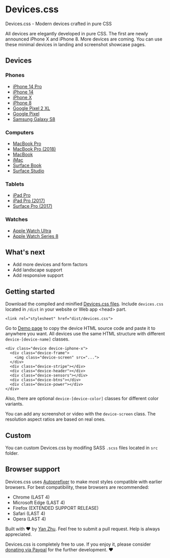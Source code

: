 # Devices.css

Devices.css - Modern devices crafted in pure CSS

All devices are elegantly developed in pure CSS. The first are newly announced iPhone X and iPhone 8. More devices are coming. You can use these minimal devices in landing and screenshot showcase pages.

## Devices

### Phones
- [iPhone 14 Pro](https://devicescss.xyz/phones.html#iphone-14-pro)
- [iPhone 14](https://devicescss.xyz/phones.html#iphone-14)
- [iPhone X](https://devicescss.xyz/phones.html#iphone-x)
- [iPhone 8](https://devicescss.xyz/phones.html#iphone-8)
- [Google Pixel 2 XL](https://devicescss.xyz/phones.html#google-pixel-2-xl)
- [Google Pixel](https://devicescss.xyz/phones.html#google-pixel)
- [Samsung Galaxy S8](https://devicescss.xyz/phones.html#galaxy-s8)
### Computers
- [MacBook Pro](https://devicescss.xyz/computers.html#macbook-pro)
- [MacBook Pro (2018)](https://devicescss.xyz/computers.html#macbook-pro-2018)
- [MacBook](https://devicescss.xyz/computers.html#macbook)
- [iMac](https://devicescss.xyz/computers.html#imac)
- [Surface Book](https://devicescss.xyz/computers.html#surface-book)
- [Surface Studio](https://devicescss.xyz/computers.html#surface-studio)
### Tablets
- [iPad Pro](https://devicescss.xyz/tablets.html#ipad-pro)
- [iPad Pro (2017)](https://devicescss.xyz/tablets.html#ipad-pro-2017)
- [Surface Pro (2017)](https://devicescss.xyz/tablets.html#surface-pro-2017)
### Watches
- [Apple Watch Ultra](https://devicescss.xyz/watches.html#apple-watch-ultra)
- [Apple Watch Series 8](https://devicescss.xyz/watches.html#apple-watch-series-8)

## What's next

- Add more devices and form factors
- Add landscape support
- Add responsive support

## Getting started

Download the compiled and minified [Devices.css files](https://github.com/picturepan2/devices.css). Include `devices.css` located in `/dist` in your website or Web app &lt;head&gt; part.

`<link rel="stylesheet" href="dist/devices.css">`

Go to [Demo page](https://devicescss.xyz/) to copy the device HTML source code and paste it to anywhere you want. All devices use the same HTML structure with different `device-[device-name]` classes.

```
<div class="device device-iphone-x">
  <div class="device-frame">
    <img class="device-screen" src="...">
  </div>
  <div class="device-stripe"></div>
  <div class="device-header"></div>
  <div class="device-sensors"></div>
  <div class="device-btns"></div>
  <div class="device-power"></div>
</div>
```
Also, there are optional `device-[device-color]` classes for different color variants.

You can add any screenshot or video with the `device-screen` class. The resolution aspect ratios are based on real ones.

## Custom

You can custom Devices.css by modifing SASS `.scss` files located in `src` folder.

## Browser support
Devices.css uses [Autoprefixer](https://github.com/postcss/autoprefixer) to make most styles compatible with earlier browsers. For best compatibility, these browsers are recommended:

- Chrome (LAST 4)
- Microsoft Edge (LAST 4)
- Firefox (EXTENDED SUPPORT RELEASE)
- Safari (LAST 4)
- Opera (LAST 4)

Built with ♥ by [Yan Zhu](https://twitter.com/picturepan2). Feel free to submit a pull request. Help is always appreciated.

Devices.css is completely free to use. If you enjoy it, please consider [donating via Paypal](https://www.paypal.me/picturepan2) for the further development. ♥ 
